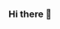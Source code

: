 ### Hi there 👋

<!--
**hussainahmad/hussainahmad** is a ✨ _special_ ✨ repository because its `README.md` (this file) appears on your GitHub profile.

Here are some ideas to get you started:

- 🔭 I’m currently working on Mobile Application development using React Native and Android native. 
- 🌱 I’m currently learning Swift
- 👯 I’m looking to collaborate on RN Projects
- 💬 Ask me about RN and Android native projects
- 📫 How to reach me: hussain.ahmad5539@gmail.com
- 😄 Pronouns: Sherwani
- ⚡ Fun fact: 
-->
